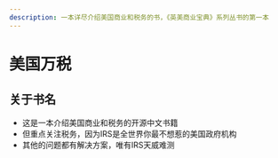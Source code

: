 ```yaml
---
description: 一本详尽介绍美国商业和税务的书，《英美商业宝典》系列丛书的第一本
---
```


# 美国万税

## 关于书名

* 这是一本介绍美国商业和税务的开源中文书籍
* 但重点关注税务，因为IRS是全世界你最不想惹的美国政府机构
* 其他的问题都有解决方案，唯有IRS天威难测
